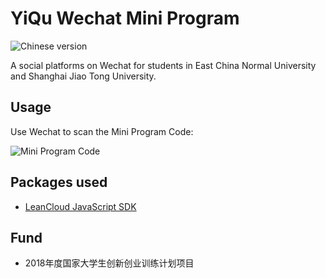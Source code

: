 # YiQu Wechat Mini Program
![Chinese version](https://jaywcjlove.github.io/sb/lang/chinese.svg)

A social platforms on Wechat for students in East China Normal University and Shanghai Jiao Tong University.

## Usage
Use Wechat to scan the Mini Program Code:

![Mini Program Code](https://i.loli.net/2018/07/06/5b3f8a83bd703.jpg)

## Packages used
* [LeanCloud JavaScript SDK](https://releases.leanapp.cn/#/leancloud/javascript-sdk/releases)

## Fund
* 2018年度国家大学生创新创业训练计划项目